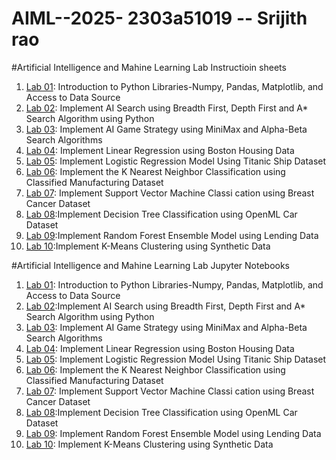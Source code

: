 # AIML--2025- 2303a51019 -- Srijith rao
#Artificial Intelligence and Mahine Learning Lab Instructioin sheets
1. [Lab 01](https://github.com/2303a51019/AIML--2025/blob/main/AIML_A1.pdf):  Introduction to Python Libraries-Numpy, Pandas, Matplotlib, and Access to Data Source
2. [Lab 02](https://github.com/2303a51019/AIML--2025/blob/main/AIML_A2.pdf): Implement AI Search using Breadth First, Depth First and A* Search Algorithm using Python
3. [Lab 03](https://github.com/2303a51019/AIML--2025/blob/main/AIML_A3.pdf): Implement AI Game Strategy using MiniMax and Alpha-Beta Search Algorithms
4. [Lab 04](https://github.com/2303a51019/AIML--2025/blob/main/AIML_A4.pdf): Implement Linear Regression using Boston Housing Data
5. [Lab 05](https://github.com/2303a51019/AIML--2025/blob/main/AIML_A5.pdf): Implement Logistic Regression Model Using Titanic Ship Dataset
6. [Lab 06](https://github.com/2303a51019/AIML--2025/blob/main/AIML_A6.pdf): Implement the K Nearest Neighbor Classification using Classified Manufacturing Dataset
7. [Lab 07](https://github.com/2303a51019/AIML--2025/blob/main/AIML_A7.pdf):  Implement Support Vector Machine Classi cation using Breast Cancer Dataset
8. [Lab 08](https://github.com/2303a51019/AIML--2025/blob/main/AIML_A8.pdf):Implement Decision Tree Classification using OpenML Car Dataset
9. [Lab 09](https://github.com/2303a51019/AIML--2025/blob/main/AIML_A9.pdf):Implement Random Forest Ensemble Model using Lending Data
10. [Lab 10](https://github.com/2303a51019/AIML--2025/blob/main/AIML_A10.pdf):Implement K-Means Clustering using Synthetic Data

#Artificial Intelligence and Mahine Learning Lab Jupyter Notebooks
1. [Lab 01](https://github.com/2303a51019/AIML--2025/blob/main/AIML_LAB01.ipynb): Introduction to Python Libraries-Numpy, Pandas, Matplotlib, and Access to Data Source
2. [Lab 02](https://github.com/2303a51019/AIML--2025/blob/main/Lab02_AIML.ipynb):Implement AI Search using Breadth First, Depth First and A* Search Algorithm using Python
3. [Lab 03](https://github.com/2303a51019/AIML--2025/blob/main/AIML_LAB03.ipynb): Implement AI Game Strategy using MiniMax and Alpha-Beta Search Algorithms
4. [Lab 04](https://github.com/2303a51019/AIML--2025/blob/main/AIML_LAB04.ipynb): Implement Linear Regression using Boston Housing Data
5. [Lab 05](https://github.com/2303a51019/AIML--2025/blob/main/Lab_05.ipynb): Implement Logistic Regression Model Using Titanic Ship Dataset
6. [Lab 06](https://github.com/2303a51019/AIML--2025/blob/main/AIML_LAB06.ipynb): Implement the K Nearest Neighbor Classification using Classified Manufacturing Dataset
7. [Lab 07](https://github.com/2303a51019/AIML--2025/blob/main/AIML_LAB07.ipynb):  Implement Support Vector Machine Classi cation using Breast Cancer Dataset
8. [Lab 08](https://github.com/2303a51019/AIML--2025/blob/main/AIML_LAB08.ipynb):Implement Decision Tree Classification using OpenML Car Dataset
9. [Lab 09](): Implement Random Forest Ensemble Model using Lending Data
10. [Lab 10](): Implement K-Means Clustering using Synthetic Data
